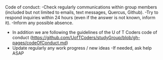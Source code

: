 Code of conduct:
-Check regularly communications within group members (included but not limited to emails, text messages, Quercus, Github).
-Try to respond inquiries within 24 hours (even if the answer is not known, inform it).
-Inform any possible absence.
- In addition we are following the guidelines of the U of T Coders code of conduct 
(https://github.com/UofTCoders/studyGroup/blob/gh-pages/codeOfConduct.md)
- Update regularly any work progress / new ideas
-If needed, ask help ASAP
